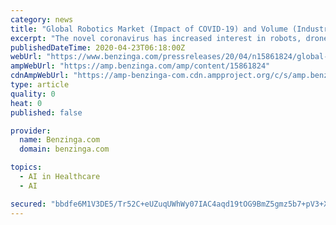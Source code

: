 ```yaml
---
category: news
title: "Global Robotics Market (Impact of COVID-19) and Volume (Industrial and Service Robotics), Key Players Analysis - Forecast to 2025"
excerpt: "The novel coronavirus has increased interest in robots, drones, and artificial intelligence. These technologies can help deal with massive ... diagnostics, physical and mental therapy, and prosthetics among others. Defence robotics captured third highest share of the professional service robotics market in 2019, followed by Agriculture robots ..."
publishedDateTime: 2020-04-23T06:18:00Z
webUrl: "https://www.benzinga.com/pressreleases/20/04/n15861824/global-robotics-market-impact-of-covid-19-and-volume-industrial-and-service-robotics-key-players-a"
ampWebUrl: "https://amp.benzinga.com/amp/content/15861824"
cdnAmpWebUrl: "https://amp-benzinga-com.cdn.ampproject.org/c/s/amp.benzinga.com/amp/content/15861824"
type: article
quality: 0
heat: 0
published: false

provider:
  name: Benzinga.com
  domain: benzinga.com

topics:
  - AI in Healthcare
  - AI

secured: "bbdfe6M1V3DE5/Tr52C+eUZuqUWhWy07IAC4aqd19tOG9BmZ5gmz5b7+pV3+Xpxcc35Ah86mC9sVmFiUGisFPo/40WPMw9Dy85KXSJNfVn7VZk34g921OZ8yYtUhn6UaT3vTlWO750MI2u0SSertFcDJjFSsnjKH4MBv7plUy3Nok4hc5xb7jmqguSc9/CWiqXfzwP57uHPgBG8UsjlkzGa79gbLxYweI5x/mHXzYvlOHJR59K5aGwD2FNUAGm6cYFQtnlzyrPZqfHdQEKrxBR2aI5qUpb28xRejUpmwmacfi+CC/dps5nnCQj0dccpk;RU86/QIGTv/CVGQh9qXRcQ=="
---
```


